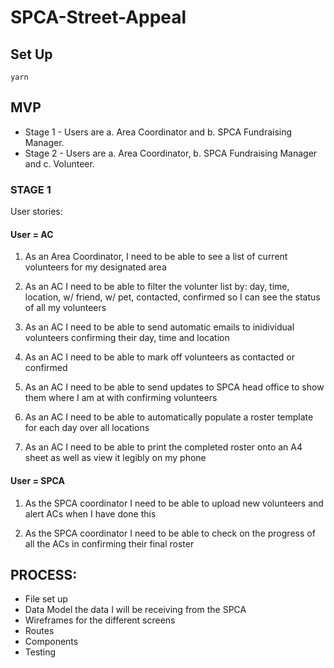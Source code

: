 # SPCA-Street-Appeal

## Set Up
```
yarn
```



## MVP

* Stage 1 - Users are a. Area Coordinator and b. SPCA Fundraising Manager.
* Stage 2 - Users are a. Area Coordinator, b. SPCA Fundraising Manager and c. Volunteer.


### STAGE 1

User stories:

#### User = AC

1. As an Area Coordinator, I need to be able to see a list of current volunteers for my designated area

2. As an AC I need to be able to filter the volunter list by: day, time, location, w/ friend, w/ pet, contacted, confirmed so I can see the status of all my volunteers

3. As an AC I need to be able to send automatic emails to inidividual volunteers confirming their day, time and location

4. As an AC I need to be able to mark off volunteers as contacted or confirmed

5. As an AC I need to be able to send updates to SPCA head office to show them where I am at with confirming volunteers 

6. As an AC I need to be able to automatically populate a roster template for each day over all locations

7. As an AC I need to be able to print the completed roster onto an A4 sheet as well as view it legibly on my phone

#### User = SPCA

1. As the SPCA coordinator I need to be able to upload new volunteers and alert ACs when I have done this

2. As the SPCA coordinator I need to be able to check on the progress of all the ACs in confirming their final roster


## PROCESS:

* File set up
* Data Model the data I will be receiving from the SPCA
* Wireframes for the different screens
* Routes
* Components
* Testing


